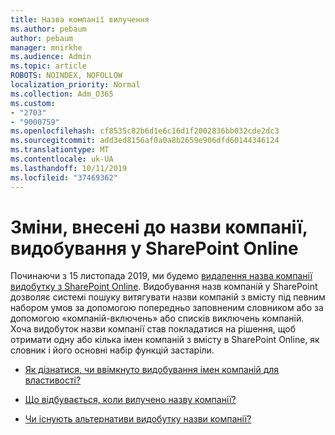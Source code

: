 ```yaml
---
title: Назва компанії вилучення
ms.author: pebaum
author: pebaum
manager: mnirkhe
ms.audience: Admin
ms.topic: article
ROBOTS: NOINDEX, NOFOLLOW
localization_priority: Normal
ms.collection: Adm_O365
ms.custom:
- "2703"
- "9000759"
ms.openlocfilehash: cf8535c82b6d1e6c16d1f2002836bb032cde2dc3
ms.sourcegitcommit: add3ed8156af0a0a8b2659e906dfd60144346124
ms.translationtype: MT
ms.contentlocale: uk-UA
ms.lasthandoff: 10/11/2019
ms.locfileid: "37469362"
---
```

# <a name="changes-to-company-name-extraction-in-sharepoint-online"></a>Зміни, внесені до назви компанії, видобування у SharePoint Online

Починаючи з 15 листопада 2019, ми будемо [видалення назва компанії видобутку з SharePoint Online](https://docs.microsoft.com/sharepoint/changes-to-company-name-extraction-in-sharepoint-online). Видобування назв компаній у SharePoint дозволяє системі пошуку витягувати назви компаній з вмісту під певним набором умов за допомогою попередньо заповненим словником або за допомогою «компаній-включень» або списків виключень компаній. Хоча видобуток назви компанії став покладатися на рішення, щоб отримати одну або кілька імен компаній з вмісту в SharePoint Online, як словник і його основні набір функцій застаріли.

- [Як дізнатися, чи ввімкнуто видобування імен компаній для властивості?](https://docs.microsoft.com/sharepoint/changes-to-company-name-extraction-in-sharepoint-online#how-do-i-know-if-company-name-extraction-is-enabled-for-a-property)

- [Що відбувається, коли вилучено назву компанії?](https://docs.microsoft.com/sharepoint/changes-to-company-name-extraction-in-sharepoint-online#what-happens-when-company-name-extraction-is-deprecated) 

- [Чи існують альтернативи видобутку назви компанії?](https://docs.microsoft.com/sharepoint/changes-to-company-name-extraction-in-sharepoint-online#are-there-alternatives-to-company-name-extraction) 